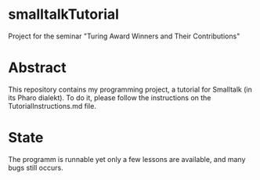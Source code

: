 # smalltalkTutorial
Project for the seminar "Turing Award Winners and Their Contributions"

# Abstract
This repository contains my programming project, a tutorial for Smalltalk (in its Pharo dialekt). To do it, please follow the instructions on the TutorialInstructions.md file.

# State
The programm is runnable  yet only a few lessons are available, and many bugs still occurs.